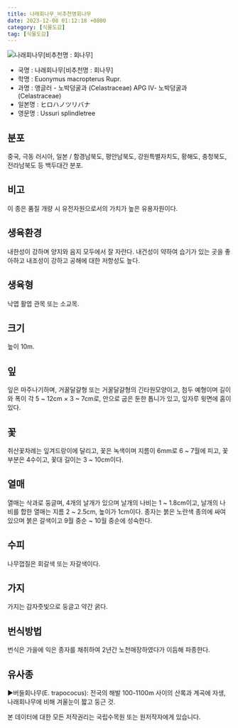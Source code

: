 ```yaml
---
title: 나래회나무_비추천명회나무
date: 2023-12-08 01:12:18 +0800
category: [식물도감]
tag: [식물도감]
---
```




![나래회나무[비추천명 : 회나무]](/fileUpload/plants/basic/Celastraceae/Euonymus/2189/2189_2020_3_th2.JPG)
- 국명 : 나래회나무[비추천명 : 회나무]
- 학명 : Euonymus macropterus Rupr.
- 과명 : 앵글러 - 노박덩굴과 (Celastraceae) APG Ⅳ- 노박덩굴과 (Celastraceae)
- 일본명 : ヒロハノツリバナ
- 영문명 : Ussuri splindletree


## 분포
중국, 극동 러시아, 일본 / 함경남북도, 평안남북도, 강원특별자치도, 황해도, 충청북도, 전라남북도 등 백두대간 분포.
## 비고
이 종은 품질 개량 시 유전자원으로서의 가치가 높은 유용자원이다. 
## 생육환경
내한성이 강하며 양지와 음지 모두에서 잘 자란다. 내건성이 약하여 습기가 있는 곳을 좋아하고 내조성이 강하고 공해에 대한 저항성도 높다.
## 생육형
낙엽 활엽 관목 또는 소교목. 
## 크기
높이 10m.
## 잎
잎은 마주나기하며, 거꿀달걀형 또는 거꿀달걀형의 긴타원모양이고, 첨두 예형이며 길이와 폭이 각 5 ~ 12cm × 3 ~ 7cm로, 안으로 굽은 둔한 톱니가 있고, 잎자루 윗면에 홈이 있다.
## 꽃
취산꽃차례는 잎겨드랑이에 달리고, 꽃은 녹색이며 지름이 6mm로 6 ~ 7월에 피고, 꽃부분은 4수이고, 꽃대 길이는 3 ~ 10cm이다.
## 열매
열매는 삭과로 둥글며, 4개의 날개가 있으며 날개의 나비는 1 ~ 1.8cm이고, 날개의 나비를 합한 열매는 지름 2 ~ 2.5cm, 높이가 1cm이다.  종자는 붉은 노란색 종의에 싸여 있으며 붉은 갈색이고 9월 중순 ~ 10월 중순에 성숙한다.
## 수피
나무껍질은 회갈색 또는 자갈색이다.
## 가지
가지는 감자줏빛으로 둥글고 약간 굵다.
## 번식방법
번식은 가을에 익은 종자를 채취하여 2년간 노천매장하였다가 이듬해 파종한다.
## 유사종
▶버들회나무(E. trapococus): 전국의 해발 100-1100m 사이의 산록과 계곡에 자생, 나래회나무에 비해 겨울눈이 짧고 둥근 것.






본 데이터에 대한 모든 저작권리는 국립수목원 또는 원저작자에게 있습니다.
